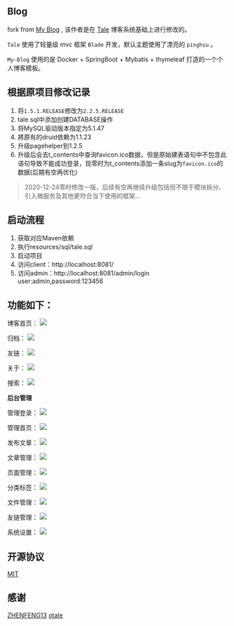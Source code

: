 ## Blog

fork from [My Blog](https://github.com/ZHENFENG13/My-Blog) , 该作者是在 [Tale](https://github.com/otale/tale) 博客系统基础上进行修改的。

`Tale` 使用了轻量级 mvc 框架 `Blade` 开发，默认主题使用了漂亮的 `pinghsu` 。

`My-Blog` 使用的是 Docker + SpringBoot + Mybatis + thymeleaf 打造的一个个人博客模板。

## 根据原项目修改记录
1. 将`1.5.1.RELEASE`修改为`2.2.5.RELEASE`
2. tale.sql中添加创建DATABASE操作
3. 将MySQL驱动版本指定为5.1.47
4. 將原有的druid依赖为1.1.23
5. 升级pagehelper到1.2.5
6. 升级后会去t_contents中查询favicon.ico数据，但是原始建表语句中不包含此语句导致不能成功登录，现零时为t_contents添加一条slug为`favicon.ico`的数据(后期有空再优化)
> 2020-12-24零时修改一版，后续有空再继续升级包括但不限于模块拆分、引入微服务及其他更符合当下使用的框架...

## 启动流程
1. 获取对应Maven依赖
2. 执行resources/sql/tale.sql
3. 启动项目
4. 访问client：http://localhost:8081/
5. 访问admin：http://localhost:8081/admin/login  user:admin,password:123456

## 功能如下：

 博客首页：
 ![](img/index.png)

 归档：
 ![](img/metas.png)

 友链：
 ![](img/links.png)
 
 关于：
 ![](img/about.png)
 
 搜索：
 ![](img/search.png)
 
 **后台管理**
 
 管理登录：
 ![](img/admin-login.png)
 
 管理首页：
 ![](img/admin-index.png)
 
 发布文章：
 ![](img/admin-publish.png)
 
 文章管理：
 ![](img/admin-article.png)
 
 页面管理：
 ![](img/admin-pages.png)
 
 分类标签：
 ![](img/admin-category.png)
 
 文件管理：
 ![](img/admin-upload.png)
  
 友链管理：
 ![](img/admin-links.png)
   
 系统设置：
 ![](img/admin-setting.png)
 
## 开源协议

[MIT](./LICENSE)

## 感谢

[ZHENFENG13](https://github.com/ZHENFENG13)
[otale](https://github.com/otale)
